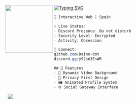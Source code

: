 [![Typing SVG](https://readme-typing-svg.herokuapp.com?font=Fira+Code&size=26&duration=2200&color=FF6B6B&center=true&width=500&lines=Welcome+to+my+profile)](https://git.io/typing-svg)
<img align="left" src="https://raw.githubusercontent.com/Daino-dot/Daino-dot/main/assets/434cde5002ef8de61a8e2997264dd3ab.gif" width="150"/> 

```csharp
🌌 Interactive Web | Spain

⚡ Live Status:
- Discord Presence: Do not disturb
- Security Level: Encrypted
- Activity: Obsession

🔗 Connect:
github.com/Daino-dot
discord.gg/y92sn3EsWR

## 🌟 Features
- 🎥 Dynamic Video Background
- 🔐 Privacy-First Design
- 🖼️ Animated Profile System
- 🌐 Social Gateway Interface
```
&zwnj; 
&zwnj; 
![](https://komarev.com/ghpvc/?username=Daino-dot)
